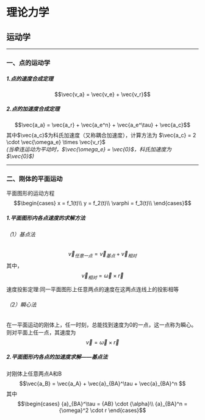 # 理论力学
## 运动学

***
### 一、点的运动学
##### 1.点的速度合成定理
$$\vec{v_a} = \vec{v_e} + \vec{v_r}$$

##### 2.点的加速度合成定理  
$$\vec{a_a} = \vec{a_r} + \vec{a_e^n} + \vec{a_e^\tau} + \vec{a_c}$$ 
其中$\vec{a_c}$为科氏加速度（又称耦合加速度），计算方法为 $\vec{a_c} = 2 \cdot \vec{\omega_e} \times \vec{v_r}$  
*(当牵连运动为平动时，$\vec{\omega_e} = \vec{0}$，科氏加速度为$\vec{0}$)*

***
### 二、刚体的平面运动
平面图形的运动方程
$$\begin{cases}
    x = f_1(t)\\
    y = f_2(t)\\
    \varphi = f_3(t)\\
\end{cases}$$

##### 1.平面图形内各点速度的求解方法
###### （1）基点法
$$\vec{v}_{任意一点} = \vec{v}_{基点} + \vec{v}_{相对} $$
其中，$$\vec{v}_{相对} = \vec{\omega} \times \vec{r}$$

速度投影定理:同一平面图形上任意两点的速度在这两点连线上的投影相等

###### （2）瞬心法
在一平面运动的刚体上，任一时刻，总能找到速度为0的一点，这一点称为瞬心。
则对平面上任一点，其速度为
$$\vec{v} = \vec{\omega} \times \vec{r}$$

##### 2.平面图形内各点的加速度求解——基点法
对刚体上任意两点A和B
$$\vec{a_B} = \vec{a_A} + \vec{a}_{BA}^\tau + \vec{a}_{BA}^n $$
其中
$$\begin{cases}
    {a}_{BA}^\tau = {AB} \cdot {\alpha}\\
    {a}_{BA}^n = {\omega}^2 \cdot r
\end{cases}$$

